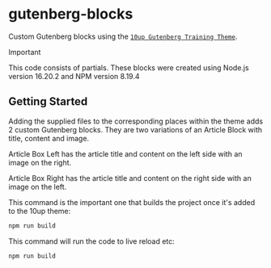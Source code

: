 # gutenberg-blocks
Custom Gutenberg blocks using the [`10up Gutenberg Training Theme`](https://github.com/10up/gutenberg-lessons).

> [!IMPORTANT]
> This code consists of partials. These blocks were created using Node.js version 16.20.2 and NPM version 8.19.4

## Getting Started

Adding the supplied files to the corresponding places within the theme adds 2 custom Gutenberg blocks. They are two variations of an Article Block with title, content and image. 

Article Box Left has the article title and content on the left side with an image on the right.

Article Box Right has the article title and content on the right side with an image on the left.

This command is the important one that builds the project once it's added to the 10up theme:

```bash
npm run build
```

This command will run the code to live reload etc:

```bash
npm run build
```
